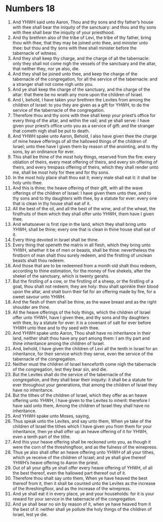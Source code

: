 ﻿# Numbers 18
1. And YHWH said unto Aaron, Thou and thy sons and thy father’s house with thee shall bear the iniquity of the sanctuary: and thou and thy sons with thee shall bear the iniquity of your priesthood. 
2. And thy brethren also of the tribe of Levi, the tribe of thy father, bring thou with thee, that they may be joined unto thee, and minister unto thee: but thou and thy sons with thee shall minister before the tabernacle of witness. 
3. And they shall keep thy charge, and the charge of all the tabernacle: only they shall not come nigh the vessels of the sanctuary and the altar, that neither they, nor ye also, die. 
4. And they shall be joined unto thee, and keep the charge of the tabernacle of the congregation, for all the service of the tabernacle: and a stranger shall not come nigh unto you. 
5. And ye shall keep the charge of the sanctuary, and the charge of the altar: that there be no wrath any more upon the children of Israel. 
6. And I, behold, I have taken your brethren the Levites from among the children of Israel: to you they are given as a gift for YHWH, to do the service of the tabernacle of the congregation. 
7. Therefore thou and thy sons with thee shall keep your priest’s office for every thing of the altar, and within the vail; and ye shall serve: I have given your priest’s office unto you as a service of gift: and the stranger that cometh nigh shall be put to death. 
8.  And YHWH spake unto Aaron, Behold, I also have given thee the charge of mine heave offerings of all the hallowed things of the children of Israel; unto thee have I given them by reason of the anointing, and to thy sons, by an ordinance for ever. 
9. This shall be thine of the most holy things, reserved from the fire: every oblation of theirs, every meat offering of theirs, and every sin offering of theirs, and every trespass offering of theirs, which they shall render unto me, shall be most holy for thee and for thy sons. 
10. In the most holy place shalt thou eat it; every male shall eat it: it shall be holy unto thee. 
11. And this is thine; the heave offering of their gift, with all the wave offerings of the children of Israel: I have given them unto thee, and to thy sons and to thy daughters with thee, by a statute for ever: every one that is clean in thy house shall eat of it. 
12. All the best of the oil, and all the best of the wine, and of the wheat, the firstfruits of them which they shall offer unto YHWH, them have I given thee. 
13. And whatsoever is first ripe in the land, which they shall bring unto YHWH, shall be thine; every one that is clean in thine house shall eat of it. 
14. Every thing devoted in Israel shall be thine. 
15. Every thing that openeth the matrix in all flesh, which they bring unto YHWH, whether it be of men or beasts, shall be thine: nevertheless the firstborn of man shalt thou surely redeem, and the firstling of unclean beasts shalt thou redeem. 
16. And those that are to be redeemed from a month old shalt thou redeem, according to thine estimation, for the money of five shekels, after the shekel of the sanctuary, which is twenty gerahs. 
17. But the firstling of a cow, or the firstling of a sheep, or the firstling of a goat, thou shalt not redeem; they are holy: thou shalt sprinkle their blood upon the altar, and shalt burn their fat for an offering made by fire, for a sweet savour unto YHWH. 
18. And the flesh of them shall be thine, as the wave breast and as the right shoulder are thine. 
19. All the heave offerings of the holy things, which the children of Israel offer unto YHWH, have I given thee, and thy sons and thy daughters with thee, by a statute for ever: it is a covenant of salt for ever before YHWH unto thee and to thy seed with thee. 
20.  And YHWH spake unto Aaron, Thou shalt have no inheritance in their land, neither shalt thou have any part among them: I am thy part and thine inheritance among the children of Israel. 
21. And, behold, I have given the children of Levi all the tenth in Israel for an inheritance, for their service which they serve, even the service of the tabernacle of the congregation. 
22. Neither must the children of Israel henceforth come nigh the tabernacle of the congregation, lest they bear sin, and die. 
23. But the Levites shall do the service of the tabernacle of the congregation, and they shall bear their iniquity: it shall be a statute for ever throughout your generations, that among the children of Israel they have no inheritance. 
24. But the tithes of the children of Israel, which they offer as an heave offering unto YHWH, I have given to the Levites to inherit: therefore I have said unto them, Among the children of Israel they shall have no inheritance. 
25.  And YHWH spake unto Moses, saying, 
26. Thus speak unto the Levites, and say unto them, When ye take of the children of Israel the tithes which I have given you from them for your inheritance, then ye shall offer up an heave offering of it for YHWH, even a tenth part of the tithe. 
27. And this your heave offering shall be reckoned unto you, as though it were the corn of the threshingfloor, and as the fulness of the winepress. 
28. Thus ye also shall offer an heave offering unto YHWH of all your tithes, which ye receive of the children of Israel; and ye shall give thereof YHWH’s heave offering to Aaron the priest. 
29. Out of all your gifts ye shall offer every heave offering of YHWH, of all the best thereof, even the hallowed part thereof out of it. 
30. Therefore thou shalt say unto them, When ye have heaved the best thereof from it, then it shall be counted unto the Levites as the increase of the threshingfloor, and as the increase of the winepress. 
31. And ye shall eat it in every place, ye and your households: for it is your reward for your service in the tabernacle of the congregation. 
32. And ye shall bear no sin by reason of it, when ye have heaved from it the best of it: neither shall ye pollute the holy things of the children of Israel, lest ye die. 
